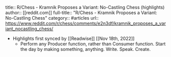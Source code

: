 title:: R/Chess - Kramnik Proposes a Variant: No-Castling Chess (highlights)
author:: [[reddit.com]]
full-title:: "R/Chess - Kramnik Proposes a Variant: No-Castling Chess"
category:: #articles
url:: https://www.reddit.com/r/chess/comments/e2n3df/kramnik_proposes_a_variant_nocastling_chess/

- Highlights first synced by [[Readwise]] [[Nov 18th, 2022]]
	- Perform any Producer function, rather than Consumer function. Start the day by making something, anything. Write. Speak. Create.